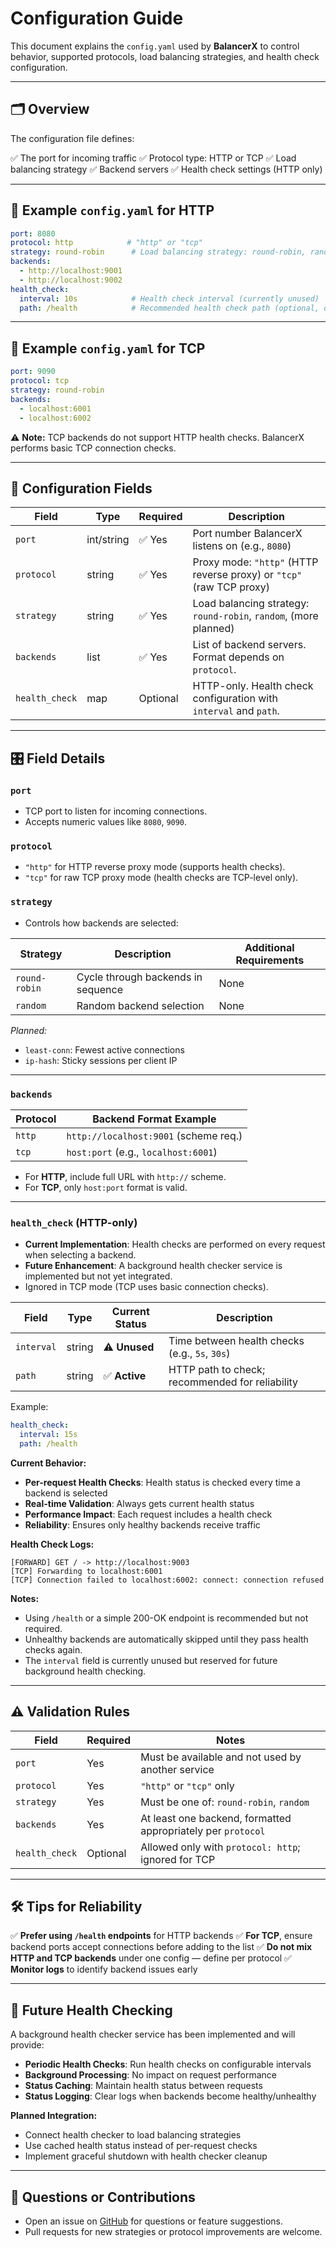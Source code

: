 # Configuration Guide

This document explains the `config.yaml` used by **BalancerX** to control behavior, supported protocols, load balancing strategies, and health check configuration.

---

## 🗂️ Overview

The configuration file defines:

✅ The port for incoming traffic
✅ Protocol type: HTTP or TCP
✅ Load balancing strategy
✅ Backend servers
✅ Health check settings (HTTP only)

---

## 📄 Example `config.yaml` for HTTP

```yaml
port: 8080
protocol: http            # "http" or "tcp"
strategy: round-robin      # Load balancing strategy: round-robin, random, etc.
backends:
  - http://localhost:9001
  - http://localhost:9002
health_check:
  interval: 10s            # Health check interval (currently unused)
  path: /health            # Recommended health check path (optional, default "/health")
```

---

## 📄 Example `config.yaml` for TCP

```yaml
port: 9090
protocol: tcp
strategy: round-robin
backends:
  - localhost:6001
  - localhost:6002
```

⚠️ **Note:** TCP backends do not support HTTP health checks. BalancerX performs basic TCP connection checks.

---

## 🔧 Configuration Fields

| Field          | Type       | Required | Description                                                          |
| -------------- | ---------- | -------- | -------------------------------------------------------------------- |
| `port`         | int/string | ✅ Yes    | Port number BalancerX listens on (e.g., `8080`)                      |
| `protocol`     | string     | ✅ Yes    | Proxy mode: `"http"` (HTTP reverse proxy) or `"tcp"` (raw TCP proxy) |
| `strategy`     | string     | ✅ Yes    | Load balancing strategy: `round-robin`, `random`, (more planned)     |
| `backends`     | list       | ✅ Yes    | List of backend servers. Format depends on `protocol`.               |
| `health_check` | map        | Optional | HTTP-only. Health check configuration with `interval` and `path`.    |

---

## 🎛️ Field Details

### `port`

* TCP port to listen for incoming connections.
* Accepts numeric values like `8080`, `9090`.

### `protocol`

* `"http"` for HTTP reverse proxy mode (supports health checks).
* `"tcp"` for raw TCP proxy mode (health checks are TCP-level only).

### `strategy`

* Controls how backends are selected:

| Strategy      | Description                        | Additional Requirements |
| ------------- | ---------------------------------- | ----------------------- |
| `round-robin` | Cycle through backends in sequence | None                    |
| `random`      | Random backend selection           | None                    |

*Planned:*

* `least-conn`: Fewest active connections
* `ip-hash`: Sticky sessions per client IP

---

### `backends`

| Protocol | Backend Format Example                |
| -------- | ------------------------------------- |
| `http`   | `http://localhost:9001` (scheme req.) |
| `tcp`    | `host:port` (e.g., `localhost:6001`)  |

* For **HTTP**, include full URL with `http://` scheme.
* For **TCP**, only `host:port` format is valid.

---

### `health_check` (HTTP-only)

* **Current Implementation**: Health checks are performed on every request when selecting a backend.
* **Future Enhancement**: A background health checker service is implemented but not yet integrated.
* Ignored in TCP mode (TCP uses basic connection checks).

| Field      | Type   | Current Status | Description                                     |
| ---------- | ------ | -------------- | ----------------------------------------------- |
| `interval` | string | ⚠️ **Unused**  | Time between health checks (e.g., `5s`, `30s`)  |
| `path`     | string | ✅ **Active**   | HTTP path to check; recommended for reliability |

Example:

```yaml
health_check:
  interval: 15s
  path: /health
```

**Current Behavior:**

* **Per-request Health Checks**: Health status is checked every time a backend is selected
* **Real-time Validation**: Always gets current health status
* **Performance Impact**: Each request includes a health check
* **Reliability**: Ensures only healthy backends receive traffic

**Health Check Logs:**

```
[FORWARD] GET / -> http://localhost:9003
[TCP] Forwarding to localhost:6001
[TCP] Connection failed to localhost:6002: connect: connection refused
```

**Notes:**

* Using `/health` or a simple 200-OK endpoint is recommended but not required.
* Unhealthy backends are automatically skipped until they pass health checks again.
* The `interval` field is currently unused but reserved for future background health checking.

---

## ⚠️ Validation Rules

| Field          | Required | Notes                                                        |
| -------------- | -------- | ------------------------------------------------------------ |
| `port`         | Yes      | Must be available and not used by another service            |
| `protocol`     | Yes      | `"http"` or `"tcp"` only                                     |
| `strategy`     | Yes      | Must be one of: `round-robin`, `random`                      |
| `backends`     | Yes      | At least one backend, formatted appropriately per `protocol` |
| `health_check` | Optional | Allowed only with `protocol: http`; ignored for TCP          |

---

## 🛠 Tips for Reliability

✅ **Prefer using `/health` endpoints** for HTTP backends
✅ **For TCP**, ensure backend ports accept connections before adding to the list
✅ **Do not mix HTTP and TCP backends** under one config — define per protocol
✅ **Monitor logs** to identify backend issues early

---

## 🔮 Future Health Checking

A background health checker service has been implemented and will provide:

* **Periodic Health Checks**: Run health checks on configurable intervals
* **Background Processing**: No impact on request performance
* **Status Caching**: Maintain health status between requests
* **Status Logging**: Clear logs when backends become healthy/unhealthy

**Planned Integration:**

* Connect health checker to load balancing strategies
* Use cached health status instead of per-request checks
* Implement graceful shutdown with health checker cleanup

---

## 📢 Questions or Contributions

* Open an issue on [GitHub](https://github.com/nishujangra/balancerx/issues) for questions or feature suggestions.
* Pull requests for new strategies or protocol improvements are welcome.